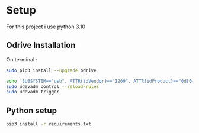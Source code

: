 # Setup
For this project i use python 3.10

## Odrive Installation

On terminal :
``` bash
sudo pip3 install --upgrade odrive

echo 'SUBSYSTEM=="usb", ATTR{idVendor}=="1209", ATTR{idProduct}=="0d[0-9][0-9]", MODE="0666"' | sudo tee /etc/udev/rules.d/91-odrive.rules
sudo udevadm control --reload-rules
sudo udevadm trigger
```

## Python setup
``` bash
pip3 install -r requirements.txt
```